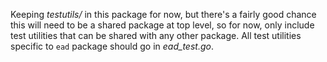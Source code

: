 Keeping _testutils/_ in this package for now, but there's a fairly good chance
this will need to be a shared package at top level, so for now, only include
test utilities that can be shared with any other package.  All test utilities
specific to `ead` package should go in _ead_test.go_.

